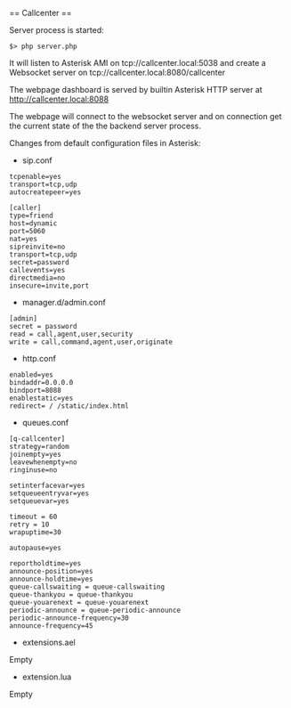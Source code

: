 == Callcenter ==

Server process is started:

```
$> php server.php
```

It will listen to Asterisk AMI on tcp://callcenter.local:5038
and create a Websocket server on tcp://callcenter.local:8080/callcenter

The webpage dashboard is served by builtin Asterisk HTTP server
at http://callcenter.local:8088

The webpage will connect to the websocket server and on connection
get the current state of the the backend server process.

Changes from default configuration files in Asterisk:

* sip.conf

```
tcpenable=yes
transport=tcp,udp
autocreatepeer=yes

[caller]
type=friend
host=dynamic
port=5060
nat=yes
sipreinvite=no
transport=tcp,udp
secret=password
callevents=yes
directmedia=no
insecure=invite,port
```

* manager.d/admin.conf

```
[admin]
secret = password
read = call,agent,user,security
write = call,command,agent,user,originate
```

* http.conf

```
enabled=yes
bindaddr=0.0.0.0
bindport=8088
enablestatic=yes
redirect= / /static/index.html
```

* queues.conf

```
[q-callcenter]
strategy=random
joinempty=yes
leavewhenempty=no
ringinuse=no

setinterfacevar=yes
setqueueentryvar=yes
setqueuevar=yes

timeout = 60
retry = 10
wrapuptime=30

autopause=yes

reportholdtime=yes
announce-position=yes
announce-holdtime=yes
queue-callswaiting = queue-callswaiting
queue-thankyou = queue-thankyou
queue-youarenext = queue-youarenext
periodic-announce = queue-periodic-announce
periodic-announce-frequency=30
announce-frequency=45
```

* extensions.ael

Empty

* extension.lua

Empty
